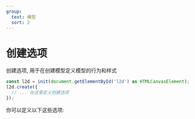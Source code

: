 ```yaml
---
group:
  text: 模型
  sort: 2
---
```


# 创建选项

创建选项, 用于在创建模型定义模型的行为和样式

```ts
const l2d = init(document.getElementById('l2d') as HTMLCanvasElement);
l2d.create({
  // ... 在这里定义创建选项
});
```

你可以定义以下这些选项:

<!--@include: ../../api/interfaces/Options.md-->

